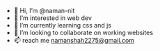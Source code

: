 - 👋 Hi, I’m @naman-nit
- 👀 I’m interested in web dev
- 🌱 I’m currently learning css and js
- 💞️ I’m looking to collaborate on working websites
- 📫 reach me namanshah2275@gmail.com
<!---
naman-nit/naman-nit is a ✨ special ✨ repository because its `README.md` (this file) appears on your GitHub profile.
You can click the Preview link to take a look at your changes.
--->
